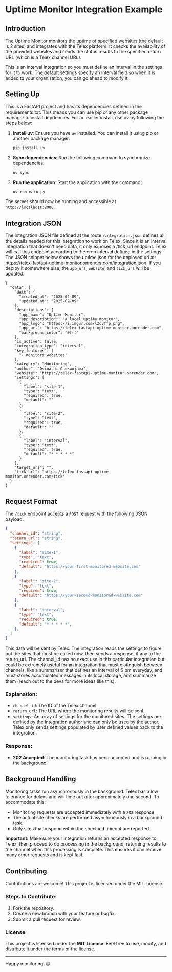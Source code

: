 # Uptime Monitor Integration Example

## Introduction
The Uptime Monitor monitors the uptime of specified websites (the default is 2 sites) and integrates with the Telex platform. It checks the availability of the provided websites and sends the status results to the specified return URL (which is a Telex channel URL).

This is an interval integration so you must define an interval in the settings for it to work. The default settings specify an interval field so when it is added to your organisation, you can go ahead to modify it. 

## Setting Up

This is a FastAPI project and has its dependencies defined in the requirements.txt. This means you can use pip or any other package manager to install depdencies. For an easier install, use uv by following the steps below:

1. **Install uv**: Ensure you have `uv` installed. You can install it using pip or another package manager:
    ```bash
    pip install uv
    ```

2. **Sync dependencies**: Run the following command to synchronize dependencies:
    ```bash
    uv sync
    ```

3. **Run the application**: Start the application with the command:
    ```bash
    uv run main.py
    ```

The server should now be running and accessible at `http://localhost:8000`.

## Integration JSON

The integration JSON file defined at the route `/integration.json` defines all the details needed for this integration to work on Telex. Since it is an interval integration that doesn't need data, it only exposes a /tick_url endpoint. Telex will call this endpoint according to the cron interval defined in the settings. The JSON snippet below shows the uptime json for the deployed url at: https://telex-fastapi-uptime-monitor.onrender.com/integration.json. If you deploy it somewhere else, the `app_url`, `website`, and `tick_url` will be updated. 

```
{
  "data": {
    "date": {
      "created_at": "2025-02-09",
      "updated_at": "2025-02-09"
    },
    "descriptions": {
      "app_name": "Uptime Monitor",
      "app_description": "A local uptime monitor",
      "app_logo": "https://i.imgur.com/lZqvffp.png",
      "app_url": "https://telex-fastapi-uptime-monitor.onrender.com",
      "background_color": "#fff"
    },
    "is_active": false,
    "integration_type": "interval",
    "key_features": [
      "- monitors websites"
    ],
    "category": "Monitoring",
    "author": "Osinachi Chukwujama",
    "website": "https://telex-fastapi-uptime-monitor.onrender.com",
    "settings": [
      {
        "label": "site-1",
        "type": "text",
        "required": true,
        "default": ""
      },
      {
        "label": "site-2",
        "type": "text",
        "required": true,
        "default": ""
      },
      {
        "label": "interval",
        "type": "text",
        "required": true,
        "default": "* * * * *"
      }
    ],
    "target_url": "",
    "tick_url": "https://telex-fastapi-uptime-monitor.onrender.com/tick"
  }
}
```

## Request Format

The `/tick` endpoint accepts a `POST` request with the following JSON payload:

```json
{
  "channel_id": "string",
  "return_url": "string",
  "settings": [
    {
      "label": "site-1",
      "type": "text",
      "required": true,
      "default": "https://your-first-monitored-website.com"
    },
    {
      "label": "site-2",
      "type": "text",
      "required": true,
      "default": "https://your-second-monitored-website.com"
    },
    {
      "label": "interval",
      "type": "text",
      "required": true,
      "default": "* * * * *",
    },
  ]
}
```

This data will be sent by Telex. The integration reads the settings to figure out the sites that must be called now, then sends a response, if any to the return_url. The channel_id has no exact use in this particular integration but could be extremely useful for an integration that must distinguish between channels, like a summarizer that defines an interval of 6 pm everyday, and must stores accumulated messages in its local storage, and summarize them (reach out to the devs for more ideas like this).

### Explanation:
- `channel_id`: The ID of the Telex channel.
- `return_url`: The URL where the monitoring results will be sent.
- `settings`: An array of settings for the monitored sites. The settings are defined by the integration author and can only be used by the author. Telex only sends settings populated by user defined values back to the integration. 

### Response:
- **202 Accepted**: The monitoring task has been accepted and is running in the background.

## Background Handling

Monitoring tasks run asynchronously in the background. Telex has a low tolerance for delays and will time out after approximately one second. To accommodate this:

- Monitoring requests are accepted immediately with a `202` response.
- The actual site checks are performed asynchronously in a background task.
- Only sites that respond within the specified timeout are reported.

**Important:** Make sure your integration returns an accepted response to Telex, then proceed to do processing in the background, returning results to the channel when this processing is complete. This ensures it can receive many other requests and is kept fast.

## Contributing

Contributions are welcome! This project is licensed under the MIT License.

### Steps to Contribute:
1. Fork the repository.
2. Create a new branch with your feature or bugfix.
3. Submit a pull request for review.

### License

This project is licensed under the **MIT License**. Feel free to use, modify, and distribute it under the terms of the license.

---

Happy monitoring! 😊

